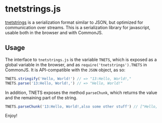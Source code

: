 # tnetstrings.js

[tnetstrings](http://tnetstrings.org/) is a serialization format similar to JSON, but optimized for communication over streams.  This is a serialization library for javascript, usable both in the browser and with CommonJS.

## Usage

The interface to `tnetstrings.js` is the variable `TNETS`, which is exposed as a global variable in the browser, and as `require('tnetstrings').TNETS` in CommonJS.  It is API-compatible with the `JSON` object, as so:

``` javascript
TNETS.stringify('Hello, World!') // => "13:Hello, World!,"
TNETS.parse('13:Hello, World!,') // => "Hello, World!"
```

In addition, TNETS exposes the method `parseChunk`, which returns the value and the remaining part of the string.

``` javascript
TNETS.parseChunk('13:Hello, World!,also some other stuff') // ["Hello, World!", "also some other stuff"]
```

Enjoy!
